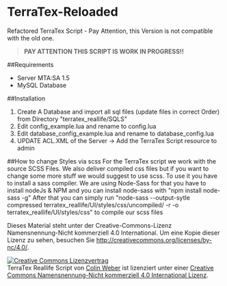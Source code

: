# TerraTex-Reloaded
Refactored TerraTex Script - Pay Attention, this Version is not compatible with the old one.

> <b>PAY ATTENTION THIS SCRIPT IS WORK IN PROGRESS!!</b>

##Requirements

* Server MTA:SA 1.5
* MySQL Database


##Installation

1. Create A Database and import all sql files (update files in correct Order) from Directory "terratex_reallife/SQLS"
2. Edit config_example.lua and rename to config.lua
3. Edit database_config_example.lua and rename to database_config.lua
4. UPDATE ACL.XML of the Server -> Add the TerraTex Script resource to admin

##How to change Styles via scss
For the TerraTex script we work with the source SCSS Files. We also deliver compiled css files but if you want to change some more stuff we would suggest to use scss.
To use it you have to install a sass compiler.
We are using Node-Sass for that you have to install nodeJs & NPM and you can install node-sass with "npm install node-sass -g"
After that you can simply run "node-sass --output-sytle compressed terratex_reallife/UI/styles/css/uncompiled/ -r -o terratex_reallife/UI/styles/css" to compile our scss files

Dieses Material steht unter der Creative-Commons-Lizenz Namensnennung-Nicht kommerziell 4.0 International. Um eine Kopie dieser Lizenz zu sehen, besuchen Sie http://creativecommons.org/licenses/by-nc/4.0/.

<a rel="license" href="http://creativecommons.org/licenses/by-nc/4.0/"><img alt="Creative Commons Lizenzvertrag" style="border-width:0" src="https://i.creativecommons.org/l/by-nc/4.0/88x31.png" /></a><br /><span xmlns:dct="http://purl.org/dc/terms/" property="dct:title">TerraTex Reallife Script</span> von <a xmlns:cc="http://creativecommons.org/ns#" href="http://terratex.eu" property="cc:attributionName" rel="cc:attributionURL">Colin Weber</a> ist lizenziert unter einer <a rel="license" href="http://creativecommons.org/licenses/by-nc/4.0/">Creative Commons Namensnennung-Nicht kommerziell 4.0 International Lizenz</a>.



